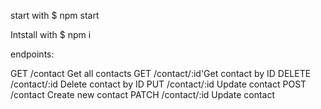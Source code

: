 start with $ npm start

Intstall with $ npm i

endpoints:

GET /contact Get all contacts
GET /contact/:id'Get contact by ID
DELETE /contact/:id Delete contact by ID
PUT /contact/:id Update contact
POST /contact Create new contact
PATCH /contact/:id Update contact
